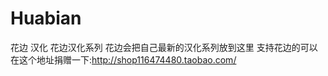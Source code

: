 # Huabian
花边 汉化
                    花边汉化系列
          花边会把自己最新的汉化系列放到这里
支持花边的可以在这个地址捐赠一下:http://shop116474480.taobao.com/

